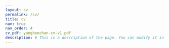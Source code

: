 ```yaml
---
layout: cv
permalink: /cv/
title: cv
nav: true
nav_order: 4
cv_pdf: yangheechan-cv-v1.pdf
description: # This is a description of the page. You can modify it in 'pages/_cv.md'. You can also change or remove the top pdf download button.
---
```

